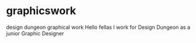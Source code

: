 # graphicswork
design dungeon graphical work
Hello fellas I work for Design Dungeon as a junior Graphic Designer
